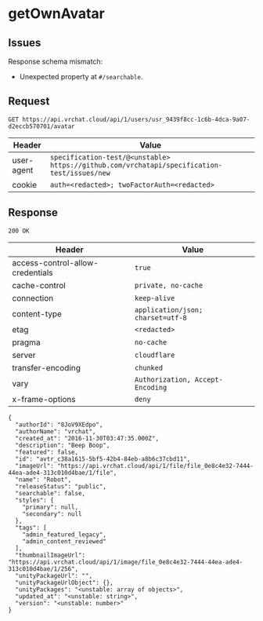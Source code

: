 # getOwnAvatar

## Issues
Response schema mismatch:
* Unexpected property at ``#/searchable``.
## Request
`GET https://api.vrchat.cloud/api/1/users/usr_9439f8cc-1c6b-4dca-9a07-d2eccb570701/avatar`

| Header | Value |
| ------ | ----- |
| user-agent | `specification-test/@<unstable> https://github.com/vrchatapi/specification-test/issues/new` |
| cookie | `auth=<redacted>; twoFactorAuth=<redacted>` |


## Response
`200 OK`

| Header | Value |
| ------ | ----- |
| access-control-allow-credentials | `true` |
| cache-control | `private, no-cache` |
| connection | `keep-alive` |
| content-type | `application/json; charset=utf-8` |
| etag | `<redacted>` |
| pragma | `no-cache` |
| server | `cloudflare` |
| transfer-encoding | `chunked` |
| vary | `Authorization, Accept-Encoding` |
| x-frame-options | `deny` |

```jsonc
{
  "authorId": "8JoV9XEdpo",
  "authorName": "vrchat",
  "created_at": "2016-11-30T03:47:35.000Z",
  "description": "Beep Boop",
  "featured": false,
  "id": "avtr_c38a1615-5bf5-42b4-84eb-a8b6c37cbd11",
  "imageUrl": "https://api.vrchat.cloud/api/1/file/file_0e8c4e32-7444-44ea-ade4-313c010d4bae/1/file",
  "name": "Robot",
  "releaseStatus": "public",
  "searchable": false,
  "styles": {
    "primary": null,
    "secondary": null
  },
  "tags": [
    "admin_featured_legacy",
    "admin_content_reviewed"
  ],
  "thumbnailImageUrl": "https://api.vrchat.cloud/api/1/image/file_0e8c4e32-7444-44ea-ade4-313c010d4bae/1/256",
  "unityPackageUrl": "",
  "unityPackageUrlObject": {},
  "unityPackages": "<unstable: array of objects>",
  "updated_at": "<unstable: string>",
  "version": "<unstable: number>"
}
```
